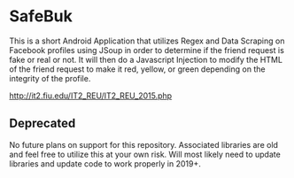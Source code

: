 # SafeBuk

This is a short Android Application that utilizes Regex and Data Scraping on Facebook profiles using JSoup in order to determine if the friend request is fake or real or not. It will then do a Javascript Injection to modify the HTML of the friend request to make it red, yellow, or green depending on the integrity of the profile. 

http://it2.fiu.edu/IT2_REU/IT2_REU_2015.php


## Deprecated

No future plans on support for this repository. Associated libraries are old and feel free to utilize this at your own risk. Will most likely need to update libraries and update code to work properly in 2019+.
